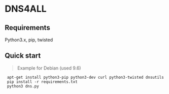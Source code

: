 # DNS4ALL
## Requirements
Python3.x, pip, twisted

## Quick start
> Example for Debian (used 9.6)

     apt-get install python3-pip python3-dev curl python3-twisted dnsutils
     pip install -r requirements.txt
     python3 dns.py
